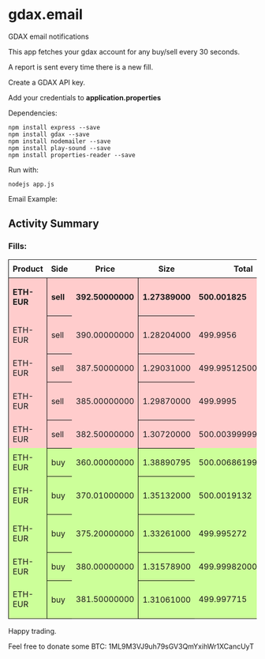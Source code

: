 # gdax.email
GDAX email notifications

This app fetches your gdax account for any buy/sell every 30 seconds.

A report is sent every time there is a new fill.

Create a GDAX API key.

Add your credentials to **application.properties** 

Dependencies:
```
npm install express --save
npm install gdax --save
npm install nodemailer --save
npm install play-sound --save
npm install properties-reader --save
```

Run with:
```
nodejs app.js
```

Email Example:
<h2>Activity Summary</h2>
<h3>Fills:</h3>
<table cellspacing="0" style="border-top: solid 1px =
#000000;border-left: solid 1px #000000;">
<tr><th style="border-right: =
   solid 1px #000000;border-bottom: solid 1px #000000;background-color: =
   #aaaaaa;padding:8px;">Product</th><th style="border-right: solid 1px =
   #000000;border-bottom: solid 1px #000000;background-color: =
   #aaaaaa;padding:8px;">Side</th><th style="border-right: solid 1px =
   #000000;border-bottom: solid 1px #000000;background-color: =
   #aaaaaa;padding:8px;">Price</th><th style="border-right: solid 1px =
   #000000;border-bottom: solid 1px #000000;background-color: =
   #aaaaaa;padding:8px;">Size</th><th style="border-right: solid 1px =
   #000000;border-bottom: solid 1px #000000;background-color: =
   #aaaaaa;padding:8px;">Total</th><th style="border-right: solid 1px =
   #000000;border-bottom: solid 1px #000000;background-color: =
   #aaaaaa;padding:8px;">Time</th>
</tr>
<tr style="background-color:#ffcccc;font-weight: bold;"=
   ><td style="border-right: solid 1px #000000;border-bottom: solid 1px =
   #000000;padding:8px;">ETH-EUR</td><td style="border-right: solid 1px =
   #000000;border-bottom: solid 1px #000000;padding:8px;">sell</td><td =
   style="border-right: solid 1px #000000;border-bottom: solid 1px =
   #000000;padding:8px;">392.50000000</td><td style="border-right: solid 1px=
   #000000;border-bottom: solid 1px #000000;padding:8px;">1.27389000</td><td =
   style="border-right: solid 1px #000000;border-bottom: solid 1px =
   #000000;padding:8px;">500.001825</td><td style="border-right: solid 1px =
   #000000;border-bottom: solid 1px #000000;padding:8px;">2017-12-08T09:48:00.=
   437Z</td>
</tr>
<tr style="background-color:#ffcccc;"><td =
   style="border-right: solid 1px #000000;border-bottom: solid 1px =
   #000000;padding:8px;">ETH-EUR</td><td style="border-right: solid 1px =
   #000000;border-bottom: solid 1px #000000;padding:8px;">sell</td><td =
   style="border-right: solid 1px #000000;border-bottom: solid 1px =
   #000000;padding:8px;">390.00000000</td><td style="border-right: solid 1px=
   #000000;border-bottom: solid 1px #000000;padding:8px;">1.28204000</td><td =
   style="border-right: solid 1px #000000;border-bottom: solid 1px =
   #000000;padding:8px;">499.9956</td><td style="border-right: solid 1px =
   #000000;border-bottom: solid 1px #000000;padding:8px;">2017-12-08T09:41:28.=
   546Z</td>
</tr>
<tr style="background-color:#ffcccc;"><td =
   style="border-right: solid 1px #000000;border-bottom: solid 1px =
   #000000;padding:8px;">ETH-EUR</td><td style="border-right: solid 1px =
   #000000;border-bottom: solid 1px #000000;padding:8px;">sell</td><td =
   style="border-right: solid 1px #000000;border-bottom: solid 1px =
   #000000;padding:8px;">387.50000000</td><td style="border-right: solid 1px=
   #000000;border-bottom: solid 1px #000000;padding:8px;">1.29031000</td><td =
   style="border-right: solid 1px #000000;border-bottom: solid 1px =
   #000000;padding:8px;">499.99512500000003</td><td style="border-right: =
   solid 1px #000000;border-bottom: solid 1px #000000;padding:8px;">2017-12-08=
   T08:55:43.354Z</td>
</tr>
<tr style="background-color:#ffcccc;"><td =
   style="border-right: solid 1px #000000;border-bottom: solid 1px =
   #000000;padding:8px;">ETH-EUR</td><td style="border-right: solid 1px =
   #000000;border-bottom: solid 1px #000000;padding:8px;">sell</td><td =
   style="border-right: solid 1px #000000;border-bottom: solid 1px =
   #000000;padding:8px;">385.00000000</td><td style="border-right: solid 1px=
   #000000;border-bottom: solid 1px #000000;padding:8px;">1.29870000</td><td =
   style="border-right: solid 1px #000000;border-bottom: solid 1px =
   #000000;padding:8px;">499.9995</td><td style="border-right: solid 1px =
   #000000;border-bottom: solid 1px #000000;padding:8px;">2017-12-08T08:37:34.=
   103Z</td>
</tr>
<tr style="background-color:#ffcccc;"><td =
   style="border-right: solid 1px #000000;border-bottom: solid 1px =
   #000000;padding:8px;">ETH-EUR</td><td style="border-right: solid 1px =
   #000000;border-bottom: solid 1px #000000;padding:8px;">sell</td><td =
   style="border-right: solid 1px #000000;border-bottom: solid 1px =
   #000000;padding:8px;">382.50000000</td><td style="border-right: solid 1px=
   #000000;border-bottom: solid 1px #000000;padding:8px;">1.30720000</td><td =
   style="border-right: solid 1px #000000;border-bottom: solid 1px =
   #000000;padding:8px;">500.00399999999996</td><td style="border-right: =
   solid 1px #000000;border-bottom: solid 1px #000000;padding:8px;">2017-12-08=
   T05:27:41.286Z</td>
</tr>
<tr style="background-color:#ccff99;"><td =
   style="border-right: solid 1px #000000;border-bottom: solid 1px =
   #000000;padding:8px;">ETH-EUR</td><td style="border-right: solid 1px =
   #000000;border-bottom: solid 1px #000000;padding:8px;">buy</td><td =
   style="border-right: solid 1px #000000;border-bottom: solid 1px =
   #000000;padding:8px;">360.00000000</td><td style="border-right: solid 1px=
   #000000;border-bottom: solid 1px #000000;padding:8px;">1.38890795</td><td =
   style="border-right: solid 1px #000000;border-bottom: solid 1px =
   #000000;padding:8px;">500.00686199999996</td><td style="border-right: =
   solid 1px #000000;border-bottom: solid 1px #000000;padding:8px;">2017-12-07=
   T17:30:49.782Z</td>
</tr>
<tr style="background-color:#ccff99;"><td =
   style="border-right: solid 1px #000000;border-bottom: solid 1px =
   #000000;padding:8px;">ETH-EUR</td><td style="border-right: solid 1px =
   #000000;border-bottom: solid 1px #000000;padding:8px;">buy</td><td =
   style="border-right: solid 1px #000000;border-bottom: solid 1px =
   #000000;padding:8px;">370.01000000</td><td style="border-right: solid 1px=
   #000000;border-bottom: solid 1px #000000;padding:8px;">1.35132000</td><td =
   style="border-right: solid 1px #000000;border-bottom: solid 1px =
   #000000;padding:8px;">500.0019132</td><td style="border-right: solid 1px =
   #000000;border-bottom: solid 1px #000000;padding:8px;">2017-12-07T15:59:16.=
   352Z</td>
</tr>
<tr style="background-color:#ccff99;"><td =
   style="border-right: solid 1px #000000;border-bottom: solid 1px =
   #000000;padding:8px;">ETH-EUR</td><td style="border-right: solid 1px =
   #000000;border-bottom: solid 1px #000000;padding:8px;">buy</td><td =
   style="border-right: solid 1px #000000;border-bottom: solid 1px =
   #000000;padding:8px;">375.20000000</td><td style="border-right: solid 1px=
   #000000;border-bottom: solid 1px #000000;padding:8px;">1.33261000</td><td =
   style="border-right: solid 1px #000000;border-bottom: solid 1px =
   #000000;padding:8px;">499.995272</td><td style="border-right: solid 1px =
   #000000;border-bottom: solid 1px #000000;padding:8px;">2017-12-07T15:37:09.=
   358Z</td>
</tr>
<tr style="background-color:#ccff99;"><td =
   style="border-right: solid 1px #000000;border-bottom: solid 1px =
   #000000;padding:8px;">ETH-EUR</td><td style="border-right: solid 1px =
   #000000;border-bottom: solid 1px #000000;padding:8px;">buy</td><td =
   style="border-right: solid 1px #000000;border-bottom: solid 1px =
   #000000;padding:8px;">380.00000000</td><td style="border-right: solid 1px=
   #000000;border-bottom: solid 1px #000000;padding:8px;">1.31578900</td><td =
   style="border-right: solid 1px #000000;border-bottom: solid 1px =
   #000000;padding:8px;">499.99982000000006</td><td style="border-right: =
   solid 1px #000000;border-bottom: solid 1px #000000;padding:8px;">2017-12-07=
   T15:22:25.481Z</td>
</tr>
<tr style="background-color:#ccff99;"><td =
   style="border-right: solid 1px #000000;border-bottom: solid 1px =
   #000000;padding:8px;">ETH-EUR</td><td style="border-right: solid 1px =
   #000000;border-bottom: solid 1px #000000;padding:8px;">buy</td><td =
   style="border-right: solid 1px #000000;border-bottom: solid 1px =
   #000000;padding:8px;">381.50000000</td><td style="border-right: solid 1px=
   #000000;border-bottom: solid 1px #000000;padding:8px;">1.31061000</td><td =
   style="border-right: solid 1px #000000;border-bottom: solid 1px =
   #000000;padding:8px;">499.997715</td><td style="border-right: solid 1px =
   #000000;border-bottom: solid 1px #000000;padding:8px;">2017-12-07T14:53:18.=
   649Z</td>
</tr>
</table>


Happy trading.

Feel free to donate some BTC:
1ML9M3VJ9uh79sGV3QmYxihWr1XCancUyT

